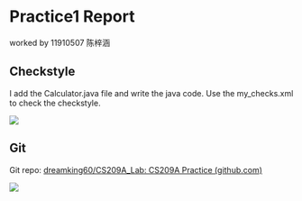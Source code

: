 # Practice1 Report

worked by 11910507 陈梓涵

## Checkstyle

I add the Calculator.java file and write the java code. Use the my_checks.xml to check the checkstyle.

![](C:\Users\dream\AppData\Roaming\marktext\images\2023-02-15-11-38-11-image.png)

## Git

Git repo: [dreamking60/CS209A_Lab: CS209A Practice (github.com)](https://github.com/dreamking60/CS209A_Lab)

![](C:\Users\dream\AppData\Roaming\marktext\images\2023-02-15-11-40-46-image.png)
